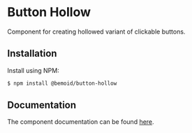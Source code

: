 # Button Hollow

Component for creating hollowed variant of clickable buttons.

## Installation

Install using NPM:

```bash
$ npm install @bemoid/button-hollow
```

## Documentation

The component documentation can be found [here](//bemoid.org/docs/button-hollow).
